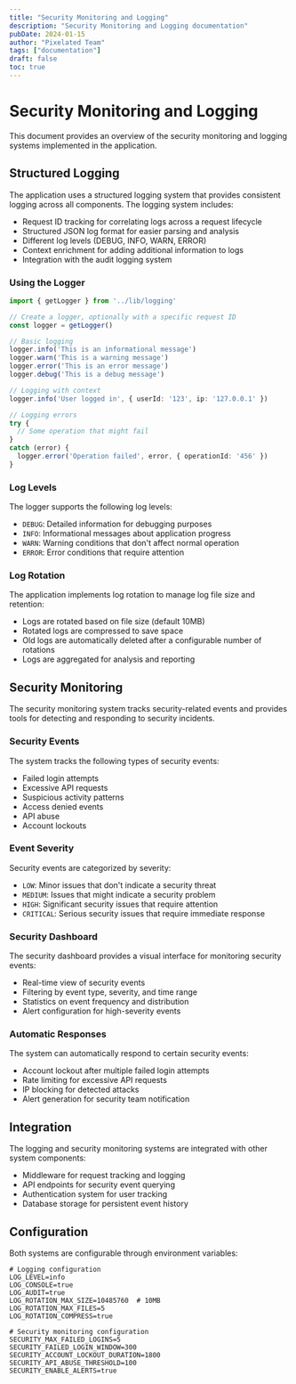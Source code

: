 ```yaml
---
title: "Security Monitoring and Logging"
description: "Security Monitoring and Logging documentation"
pubDate: 2024-01-15
author: "Pixelated Team"
tags: ["documentation"]
draft: false
toc: true
---
```


# Security Monitoring and Logging

This document provides an overview of the security monitoring and logging systems implemented in the application.

## Structured Logging

The application uses a structured logging system that provides consistent logging across all components. The logging system includes:

- Request ID tracking for correlating logs across a request lifecycle
- Structured JSON log format for easier parsing and analysis
- Different log levels (DEBUG, INFO, WARN, ERROR)
- Context enrichment for adding additional information to logs
- Integration with the audit logging system

### Using the Logger

```typescript
import { getLogger } from '../lib/logging'

// Create a logger, optionally with a specific request ID
const logger = getLogger()

// Basic logging
logger.info('This is an informational message')
logger.warn('This is a warning message')
logger.error('This is an error message')
logger.debug('This is a debug message')

// Logging with context
logger.info('User logged in', { userId: '123', ip: '127.0.0.1' })

// Logging errors
try {
  // Some operation that might fail
}
catch (error) {
  logger.error('Operation failed', error, { operationId: '456' })
}
```

### Log Levels

The logger supports the following log levels:

- `DEBUG`: Detailed information for debugging purposes
- `INFO`: Informational messages about application progress
- `WARN`: Warning conditions that don't affect normal operation
- `ERROR`: Error conditions that require attention

### Log Rotation

The application implements log rotation to manage log file size and retention:

- Logs are rotated based on file size (default 10MB)
- Rotated logs are compressed to save space
- Old logs are automatically deleted after a configurable number of rotations
- Logs are aggregated for analysis and reporting

## Security Monitoring

The security monitoring system tracks security-related events and provides tools for detecting and responding to security incidents.

### Security Events

The system tracks the following types of security events:

- Failed login attempts
- Excessive API requests
- Suspicious activity patterns
- Access denied events
- API abuse
- Account lockouts

### Event Severity

Security events are categorized by severity:

- `LOW`: Minor issues that don't indicate a security threat
- `MEDIUM`: Issues that might indicate a security problem
- `HIGH`: Significant security issues that require attention
- `CRITICAL`: Serious security issues that require immediate response

### Security Dashboard

The security dashboard provides a visual interface for monitoring security events:

- Real-time view of security events
- Filtering by event type, severity, and time range
- Statistics on event frequency and distribution
- Alert configuration for high-severity events

### Automatic Responses

The system can automatically respond to certain security events:

- Account lockout after multiple failed login attempts
- Rate limiting for excessive API requests
- IP blocking for detected attacks
- Alert generation for security team notification

## Integration

The logging and security monitoring systems are integrated with other system components:

- Middleware for request tracking and logging
- API endpoints for security event querying
- Authentication system for user tracking
- Database storage for persistent event history

## Configuration

Both systems are configurable through environment variables:

```env
# Logging configuration
LOG_LEVEL=info
LOG_CONSOLE=true
LOG_AUDIT=true
LOG_ROTATION_MAX_SIZE=10485760  # 10MB
LOG_ROTATION_MAX_FILES=5
LOG_ROTATION_COMPRESS=true

# Security monitoring configuration
SECURITY_MAX_FAILED_LOGINS=5
SECURITY_FAILED_LOGIN_WINDOW=300
SECURITY_ACCOUNT_LOCKOUT_DURATION=1800
SECURITY_API_ABUSE_THRESHOLD=100
SECURITY_ENABLE_ALERTS=true
```
